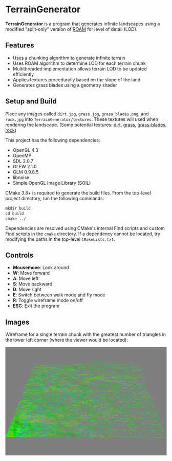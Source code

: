 # TerrainGenerator

**TerrainGenerator** is a program that generates infinite landscapes using a modified "split-only" version of
[ROAM](https://graphics.llnl.gov/ROAM/roam.pdf) for level of detail (LOD).

## Features
- Uses a chunking algorithm to generate infinite terrain
- Uses ROAM algorithm to determine LOD for each terrain chunk
- Multithreaded implementation allows terrain LOD to be updated efficiently
- Applies textures procedurally based on the slope of the land
- Generates grass blades using a geometry shader

## Setup and Build
Place any images called `dirt.jpg`, `grass.jpg`, `grass_blades.png`, and `rock.jpg` into
`TerrainGenerator/textures`. These textures will used when rendering the landscape.
(Some potential textures: [dirt](https://www.textures.com/download/soilrough0039/8661),
 [grass](http://texturelib.com/texture/?path=/Textures/grass/grass/grass_grass_0048),
 [grass-blades](https://opengameart.org/content/grass-blades-alpha-card-texture-side-view),
 [rock](https://www.textures.com/download/cliffs0464/94319))

This project has the following dependencies:
- OpenGL 4.3
- OpenMP
- SDL 2.0.7
- GLEW 2.1.0
- GLM 0.9.8.5
- libnoise
- Simple OpenGL Image Library (SOIL)

CMake 3.8+ is required to generate the build files. From the top-level project directory, run the following commands:
```shell
mkdir build
cd build
cmake ../
```
Dependencies are resolved using CMake's internal Find scripts and custom Find scripts in the `cmake` directory.
If a dependency cannot be located, try modifying the paths in the top-level `CMakeLists.txt`.

## Controls
- **Mousemove**: Look around
- **W**: Move forward
- **A**: Move left
- **S**: Move backward
- **D**: Move right
- **E**: Switch between walk mode and fly mode
- **R**: Toggle wireframe mode on/off
- **ESC**: Exit the program

## Images
Wireframe for a single terrain chunk with the greatest number of triangles in the lower left corner
(where the viewer would be located):

![ROAM Wireframe](images/roam_wireframe.png)
